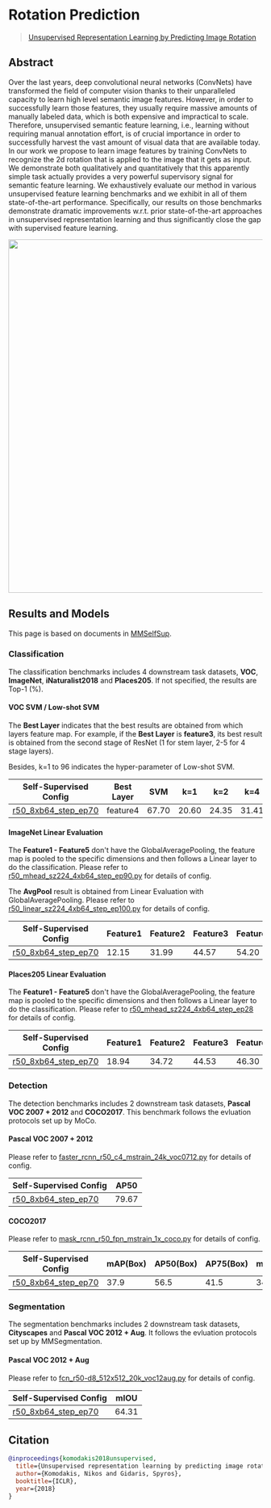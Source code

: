 # Rotation Prediction

> [Unsupervised Representation Learning by Predicting Image Rotation](https://arxiv.org/abs/1803.07728)

## Abstract

Over the last years, deep convolutional neural networks (ConvNets) have transformed the field of computer vision thanks to their unparalleled capacity to learn high level semantic image features. However, in order to successfully learn those features, they usually require massive amounts of manually labeled data, which is both expensive and impractical to scale. Therefore, unsupervised semantic feature learning, i.e., learning without requiring manual annotation effort, is of crucial importance in order to successfully harvest the vast amount of visual data that are available today. In our work we propose to learn image features by training ConvNets to recognize the 2d rotation that is applied to the image that it gets as input. We demonstrate both qualitatively and quantitatively that this apparently simple task actually provides a very powerful supervisory signal for semantic feature learning. We exhaustively evaluate our method in various unsupervised feature learning benchmarks and we exhibit in all of them state-of-the-art performance. Specifically, our results on those benchmarks demonstrate dramatic improvements w.r.t. prior state-of-the-art approaches in unsupervised representation learning and thus significantly close the gap with supervised feature learning.

<div align="center">
<img  src="https://user-images.githubusercontent.com/36138628/149723477-8f63e237-362e-4962-b405-9bab0f579808.png" width="700" />
</div>

## Results and Models

This page is based on documents in [MMSelfSup](https://github.com/open-mmlab/mmselfsup).

### Classification

The classification benchmarks includes 4 downstream task datasets, **VOC**, **ImageNet**,  **iNaturalist2018** and **Places205**. If not specified, the results are Top-1 (%).

#### VOC SVM / Low-shot SVM

The **Best Layer** indicates that the best results are obtained from which layers feature map. For example, if the **Best Layer** is **feature3**, its best result is obtained from the second stage of ResNet (1 for stem layer, 2-5 for 4 stage layers).

Besides, k=1 to 96 indicates the hyper-parameter of Low-shot SVM.

| Self-Supervised Config                                                                                                                                         | Best Layer | SVM   | k=1   | k=2   | k=4   | k=8   | k=16  | k=32  | k=64  | k=96  |
| -------------------------------------------------------------------------------------------------------------------------------------------------------------- | ---------- | ----- | ----- | ----- | ----- | ----- | ----- | ----- | ----- | ----- |
| [r50_8xb64_step_ep70](https://github.com/Westlake-AI/openmixup/tree/main/configs/selfsup/rotation_pred/imagenet/r50_8xb64_step_ep70.py) | feature4   | 67.70 | 20.60 | 24.35 | 31.41 | 39.17 | 46.56 | 53.37 | 59.14 | 62.42 |

#### ImageNet Linear Evaluation

The **Feature1 - Feature5** don't have the GlobalAveragePooling, the feature map is pooled to the specific dimensions and then follows a Linear layer to do the classification. Please refer to [r50_mhead_sz224_4xb64_step_ep90.py](https://github.com/Westlake-AI/openmixup/tree/main/configs/benchmarks/classification/imagenet/r50_mhead_sz224_4xb64_step_ep90.py) for details of config.

The **AvgPool** result is obtained from Linear Evaluation with GlobalAveragePooling. Please refer to [r50_linear_sz224_4xb64_step_ep100.py](https://github.com/Westlake-AI/openmixup/tree/main/configs/benchmarks/classification/imagenet/r50_linear_sz224_4xb64_step_ep100.py) for details of config.

| Self-Supervised Config                                                                                                                                         | Feature1 | Feature2 | Feature3 | Feature4 | Feature5 | AvgPool |
| -------------------------------------------------------------------------------------------------------------------------------------------------------------- | -------- | -------- | -------- | -------- | -------- | ------- |
| [r50_8xb64_step_ep70](https://github.com/Westlake-AI/openmixup/tree/main/configs/selfsup/rotation_pred/imagenet/r50_8xb64_step_ep70.py) | 12.15    | 31.99    | 44.57    | 54.20    | 45.94    | 48.12   |

#### Places205 Linear Evaluation

The **Feature1 - Feature5** don't have the GlobalAveragePooling, the feature map is pooled to the specific dimensions and then follows a Linear layer to do the classification. Please refer to [r50_mhead_sz224_4xb64_step_ep28](https://github.com/Westlake-AI/openmixup/tree/main/configs/benchmarks/classification/place205/r50_mhead_sz224_4xb64_step_ep28.py) for details of config.

| Self-Supervised Config                                                                                                                                         | Feature1 | Feature2 | Feature3 | Feature4 | Feature5 |
| -------------------------------------------------------------------------------------------------------------------------------------------------------------- | -------- | -------- | -------- | -------- | -------- |
| [r50_8xb64_step_ep70](https://github.com/Westlake-AI/openmixup/tree/main/configs/selfsup/rotation_pred/imagenet/r50_8xb64_step_ep70.py) | 18.94    | 34.72    | 44.53    | 46.30    | 44.12    |

### Detection

The detection benchmarks includes 2 downstream task datasets, **Pascal VOC 2007 + 2012** and **COCO2017**. This benchmark follows the evluation protocols set up by MoCo.

#### Pascal VOC 2007 + 2012

Please refer to [faster_rcnn_r50_c4_mstrain_24k_voc0712.py](https://github.com/open-mmlab/mmselfsup/blob/master/configs/benchmarks/mmdetection/voc0712/faster_rcnn_r50_c4_mstrain_24k_voc0712.py) for details of config.

| Self-Supervised Config                                                                                                                                         | AP50  |
| -------------------------------------------------------------------------------------------------------------------------------------------------------------- | ----- |
| [r50_8xb64_step_ep70](https://github.com/Westlake-AI/openmixup/tree/main/configs/selfsup/rotation_pred/imagenet/r50_8xb64_step_ep70.py) | 79.67 |

#### COCO2017

Please refer to [mask_rcnn_r50_fpn_mstrain_1x_coco.py](https://github.com/open-mmlab/mmselfsup/blob/master/configs/benchmarks/mmdetection/coco/mask_rcnn_r50_fpn_mstrain_1x_coco.py) for details of config.

| Self-Supervised Config                                                                                                                                         | mAP(Box) | AP50(Box) | AP75(Box) | mAP(Mask) | AP50(Mask) | AP75(Mask) |
| -------------------------------------------------------------------------------------------------------------------------------------------------------------- | -------- | --------- | --------- | --------- | ---------- | ---------- |
| [r50_8xb64_step_ep70](https://github.com/Westlake-AI/openmixup/tree/main/configs/selfsup/rotation_pred/imagenet/r50_8xb64_step_ep70.py) | 37.9     | 56.5      | 41.5      | 34.2      | 53.9       | 36.7       |

### Segmentation

The segmentation benchmarks includes 2 downstream task datasets, **Cityscapes** and **Pascal VOC 2012 + Aug**. It follows the evluation protocols set up by MMSegmentation.

#### Pascal VOC 2012 + Aug

Please refer to [fcn_r50-d8_512x512_20k_voc12aug.py](https://github.com/open-mmlab/mmselfsup/blob/master/configs/benchmarks/mmsegmentation/voc12aug/fcn_r50-d8_512x512_20k_voc12aug.py) for details of config.

| Self-Supervised Config                                                                                                                                         | mIOU  |
| -------------------------------------------------------------------------------------------------------------------------------------------------------------- | ----- |
| [r50_8xb64_step_ep70](https://github.com/Westlake-AI/openmixup/tree/main/configs/selfsup/rotation_pred/imagenet/r50_8xb64_step_ep70.py) | 64.31 |

## Citation

```bibtex
@inproceedings{komodakis2018unsupervised,
  title={Unsupervised representation learning by predicting image rotations},
  author={Komodakis, Nikos and Gidaris, Spyros},
  booktitle={ICLR},
  year={2018}
}
```
